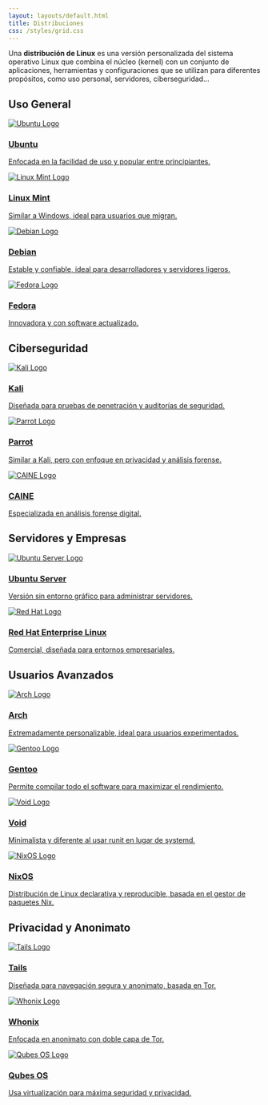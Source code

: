 ```yaml
---
layout: layouts/default.html
title: Distribuciones
css: /styles/grid.css
---
```


Una **distribución de Linux** es una versión personalizada del sistema operativo Linux que
combina el núcleo (kernel) con un conjunto de aplicaciones, herramientas y configuraciones que se
utilizan para diferentes propósitos, como uso personal, servidores, ciberseguridad...

<section>
    <h2>Uso General</h2>
    <div class="distros-grid grid-2">
        <a href="https://wiki.ubuntu.com/" class="distro-item">
            <img src="{{ basePath }}/img/distro/ubuntu.png" alt="Ubuntu Logo">
            <h3>Ubuntu</h3>
            <p>Enfocada en la facilidad de uso y popular entre principiantes.</p>
        </a>
        <a href="https://linuxmint.com/documentation.php" class="distro-item">
            <img src="{{ basePath }}/img/distro/mint.png" alt="Linux Mint Logo">
            <h3>Linux Mint</h3>
            <p>Similar a Windows, ideal para usuarios que migran.</p>
        </a>
        <a href="https://wiki.debian.org/" class="distro-item">
            <img src="{{ basePath }}/img/distro/debian.png" alt="Debian Logo">
            <h3>Debian</h3>
            <p>Estable y confiable, ideal para desarrolladores y servidores ligeros.</p>
        </a>
        <a href="https://fedoraproject.org/wiki/" class="distro-item">
            <img src="{{ basePath }}/img/distro/fedora.png" alt="Fedora Logo">
            <h3>Fedora</h3>
            <p>Innovadora y con software actualizado.</p>
        </a>
    </div>
</section>
<section>
    <h2>Ciberseguridad</h2>
    <div class="distros-grid grid-3">
        <a href="https://www.kali.org/docs/" class="distro-item">
            <img src="{{ basePath }}/img/distro/kali.png" alt="Kali Logo">
            <h3>Kali</h3>
            <p>Diseñada para pruebas de penetración y auditorías de seguridad.</p>
        </a>
        <a href="https://www.parrotsec.org/docs/" class="distro-item">
            <img src="{{ basePath }}/img/distro/parrot.png" alt="Parrot Logo">
            <h3>Parrot</h3>
            <p>Similar a Kali, pero con enfoque en privacidad y análisis forense.</p>
        </a>
        <a href="https://www.caine-live.net/?page_id=16" class="distro-item">
            <img src="{{ basePath }}/img/distro/CAINE.png" alt="CAINE Logo">
            <h3>CAINE</h3>
            <p>Especializada en análisis forense digital.</p>
        </a>
    </div>
</section>
<section>
    <h2>Servidores y Empresas</h2>
    <div class="distros-grid grid-2">
        <a href="https://ubuntu.com/server/docs" class="distro-item">
            <img src="{{ basePath }}/img/distro/ubuntu.png" alt="Ubuntu Server Logo">
            <h3>Ubuntu Server</h3>
            <p>Versión sin entorno gráfico para administrar servidores.</p>
        </a>
        <a href="https://access.redhat.com/documentation/en-us/red_hat_enterprise_linux/" class="distro-item">
            <img src="{{ basePath }}/img/distro/redhat.png" alt="Red Hat Logo">
            <h3>Red Hat Enterprise Linux</h3>
            <p>Comercial, diseñada para entornos empresariales.</p>
        </a>
    </div>
</section>
<section>
    <h2>Usuarios Avanzados</h2>
    <div class="distros-grid grid-2">
        <a href="https://wiki.archlinux.org/title/Main_page" class="distro-item">
            <img src="{{ basePath }}/img/distro/arch.webp" alt="Arch Logo">
            <h3>Arch</h3>
            <p>Extremadamente personalizable, ideal para usuarios experimentados.</p>
        </a>
        <a href="https://wiki.gentoo.org/wiki/Main_Page" class="distro-item">
            <img src="{{ basePath }}/img/distro/gentoo.png" alt="Gentoo Logo">
            <h3>Gentoo</h3>
            <p>Permite compilar todo el software para maximizar el rendimiento.</p>
        </a>
        <a href="https://docs.voidlinux.org/" class="distro-item">
            <img src="{{ basePath }}/img/distro/void.png" alt="Void Logo">
            <h3>Void</h3>
            <p>Minimalista y diferente al usar runit en lugar de systemd.</p>
        </a>
        <a href="https://wiki.nixos.org/wiki/NixOS_Wiki" class="distro-item">
            <img src="{{ basePath }}/img/distro/nixos.png" alt="NixOS Logo">
            <h3>NixOS</h3>
            <p>Distribución de Linux declarativa y reproducible, basada en el gestor de paquetes Nix.</p>
        </a>
    </div>
</section>
<section>
    <h2>Privacidad y Anonimato</h2>
    <div class="distros-grid grid-3">
        <a href="https://tails.net/doc/index.en.html" class="distro-item">
            <img src="{{ basePath }}/img/distro/tails.png" alt="Tails Logo">
            <h3>Tails</h3>
            <p>Diseñada para navegación segura y anonimato, basada en Tor.</p>
        </a>
        <a href="https://www.whonix.org/wiki/Main_Page" class="distro-item">
            <img src="{{ basePath }}/img/distro/whonix.png" alt="Whonix Logo">
            <h3>Whonix</h3>
            <p>Enfocada en anonimato con doble capa de Tor.</p>
        </a>
        <a href="https://www.qubes-os.org/doc/" class="distro-item">
            <img src="{{ basePath }}/img/distro/qubes.png" alt="Qubes OS Logo">
            <h3>Qubes OS</h3>
            <p>Usa virtualización para máxima seguridad y privacidad.</p>
        </a>
    </div>
</section>
